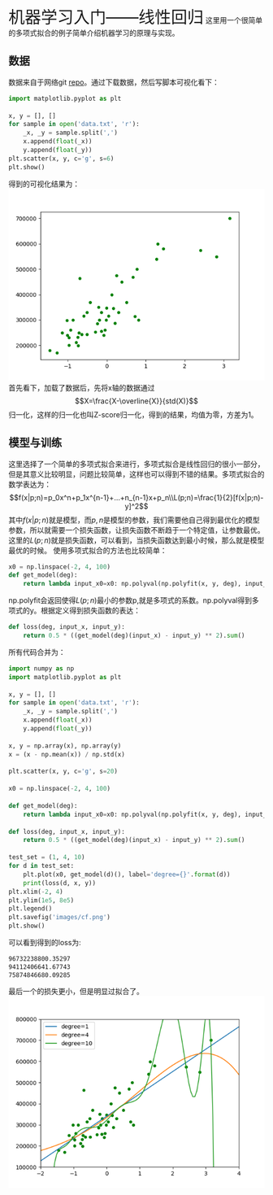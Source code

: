 <font size=6>机器学习入门——线性回归</font>
这里用一个很简单的多项式拟合的例子简单介绍机器学习的原理与实现。
## 数据
数据来自于网络git [repo](https://github.com/carefree0910/MachineLearning/blob/master/_Data/prices.txt)。通过下载数据，然后写脚本可视化看下：
~~~py
import matplotlib.pyplot as plt

x, y = [], []
for sample in open('data.txt', 'r'):
    _x, _y = sample.split(',')
    x.append(float(_x))
    y.append(float(_y))
plt.scatter(x, y, c='g', s=6)
plt.show()
~~~
得到的可视化结果为：
![vis](images/visualization.png)
首先看下，加载了数据后，先将x轴的数据通过
$$X=\frac{X-\overline{X}}{std(X)}$$归一化，这样的归一化也叫Z-score归一化，得到的结果，均值为零，方差为1。
## 模型与训练
这里选择了一个简单的多项式拟合来进行，多项式拟合是线性回归的很小一部分，但是其意义比较明显，问题比较简单，这样也可以得到不错的结果。多项式拟合的数学表达为：
$$f(x|p;n)=p_0x^n+p_1x^{n-1}+...+n_{n-1}x+p_n\\L(p;n)=\frac{1}{2}[f(x|p;n)-y]^2$$其中$f(x|p;n)$就是模型，而$p,n$是模型的参数，我们需要他自己得到最优化的模型参数，所以就需要一个损失函数，让损失函数不断趋于一个特定值，让参数最优。这里的$L(p;n)$就是损失函数，可以看到，当损失函数达到最小时候，那么就是模型最优的时候。
使用多项式拟合的方法也比较简单：
~~~py
x0 = np.linspace(-2, 4, 100)
def get_model(deg):
    return lambda input_x0=x0: np.polyval(np.polyfit(x, y, deg), input_x0)
~~~
np.polyfit会返回使得$L(p;n)$最小的参数p,就是多项式的系数。np.polyval得到多项式的y。根据定义得到损失函数的表达：
~~~py
def loss(deg, input_x, input_y):
    return 0.5 * ((get_model(deg)(input_x) - input_y) ** 2).sum()
~~~
所有代码合并为：
~~~py
import numpy as np
import matplotlib.pyplot as plt

x, y = [], []
for sample in open('data.txt', 'r'):
    _x, _y = sample.split(',')
    x.append(float(_x))
    y.append(float(_y))

x, y = np.array(x), np.array(y)
x = (x - np.mean(x)) / np.std(x)

plt.scatter(x, y, c='g', s=20)

x0 = np.linspace(-2, 4, 100)

def get_model(deg):
    return lambda input_x0=x0: np.polyval(np.polyfit(x, y, deg), input_x0)

def loss(deg, input_x, input_y):
    return 0.5 * ((get_model(deg)(input_x) - input_y) ** 2).sum()

test_set = (1, 4, 10)
for d in test_set:
    plt.plot(x0, get_model(d)(), label='degree={}'.format(d))
    print(loss(d, x, y))
plt.xlim(-2, 4)
plt.ylim(1e5, 8e5)
plt.legend()
plt.savefig('images/cf.png')
plt.show()

~~~
可以看到得到的loss为:
~~~text
96732238800.35297
94112406641.67743
75874846680.09285
~~~
最后一个的损失更小，但是明显过拟合了。
![cf](images/cf.png)
